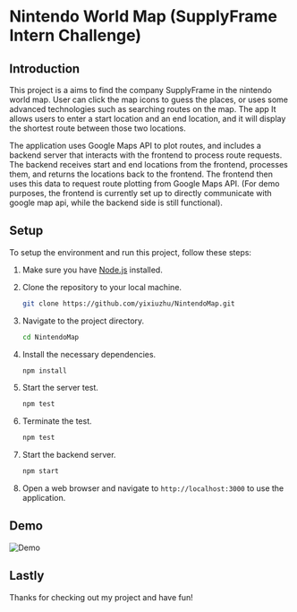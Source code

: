 # Nintendo World Map (SupplyFrame Intern Challenge)

## Introduction

This project is a aims to find the company SupplyFrame in the nintendo world map. User can click the map icons to guess the places, or uses some advanced technologies such as searching routes on the map. The app It allows users to enter a start location and an end location, and it will display the shortest route between those two locations.

The application uses Google Maps API to plot routes, and includes a backend server that interacts with the frontend to process route requests. The backend receives start and end locations from the frontend, processes them, and returns the locations back to the frontend. The frontend then uses this data to request route plotting from Google Maps API. (For demo purposes, the frontend is currently set up to directly communicate with google map api, while the backend side is still functional).

## Setup

To setup the environment and run this project, follow these steps:

1. Make sure you have [Node.js](https://nodejs.org/en/download/) installed.

2. Clone the repository to your local machine.

    ```bash
    git clone https://github.com/yixiuzhu/NintendoMap.git
    ```

3. Navigate to the project directory.

    ```bash
    cd NintendoMap
    ```

4. Install the necessary dependencies.

    ```bash
    npm install
    ```

5. Start the server test.

    ```bash
    npm test 
    ```
    
6. Terminate the test.
 
    ```bash
    npm test 
    ```

7. Start the backend server. 

    ```bash
    npm start
    ```

8. Open a web browser and navigate to `http://localhost:3000` to use the application.

## Demo

![Demo](demo/Animation.gif)

## Lastly 

Thanks for checking out my project and have fun!
